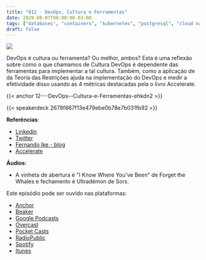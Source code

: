```yaml
---
title: "012 - DevOps, Cultura e Ferramentas"
date: 2020-08-07T08:00:00-03:00
tags: ["databases", "containers", "kubernetes", "postgresql", "cloud native"]
draft: false
---
```

![](/images/pontocafe_012.png)

DevOps é cultura ou ferramenta? Ou melhor, ambos? Esta é uma reflexão sobre como o que chamamos de Cultura DevOps é dependente das ferramentas para implementar a tal cultura. Também, como a aplicação de da Teoria das Restrições ajuda na implementação do DevOps e medir a efetividade disso usando as 4 métricas destacadas pela o livro Accelerate.

{{< anchor 12---DevOps--Cultura-e-Ferramentas-ehkdn2 >}}

{{< speakerdeck 2678f867f13e479ebe0b78e7b031fb92 >}}

**Referências**:
* [Linkedin](https://www.linkedin.com/in/fernandoike)
* [Twitter](https://twitter/fernandoike)
* [Fernando Ike - blog](https://www.fernandoike.com)
* [Accelerate](https://www.amazon.com/Accelerate-Software-Performing-Technology-Organizations/dp/1942788339)

**Áudios**:
* A vinheta de abertura é "I Know Where You've Been" de Forget the Whales e fechamento é Ultradémon de Sors.

Este episódio pode ser ouvido nas plataformas:
* [Anchor](https://anchor.fm/pontocafe)
* [Beaker](https://www.breaker.audio/ponto-cafe)
* [Google Podcasts](https://www.google.com/podcasts?feed=aHR0cHM6Ly9hbmNob3IuZm0vcy81OWRkZTI0L3BvZGNhc3QvcnNz)
* [Overcast](https://overcast.fm/itunes1513597862/pontocaf-podcast-uma-conversa-sobre-tecnologias-e-as-coisas-que-est-o-em-volta)
* [Pocket Casts](https://pca.st/1cbp2reg)
* [RadioPublic](https://radiopublic.com/ponto-caf-G2pjqv)
* [Spotify](https://open.spotify.com/show/3HzpEbfhFBGPNba8PADIhP)
* [Itunes](https://podcasts.apple.com/us/podcast/pontocaf%C3%A9-podcast-%C3%A9-uma-conversa-sobre-tecnologias/id1513597862)